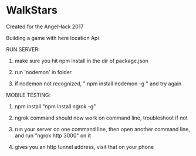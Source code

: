 # WalkStars

Created for the AngelHack 2017

Building a game with here location Api

RUN SERVER:

1. make sure you hit npm install in the dir of package.json

2. run 'nodemon' in folder

3. if nodemon not recognized, " npm install nodemon -g " and try again


MOBILE TESTING:

1. npm install "npm install ngrok -g"

2. ngrok command should now work on command line, troubleshoot if not

3. run your server on one command line, then open another command line, and run "ngrok http 3000" on it

4. gives you an http tunnel address, visit that on your phone  


